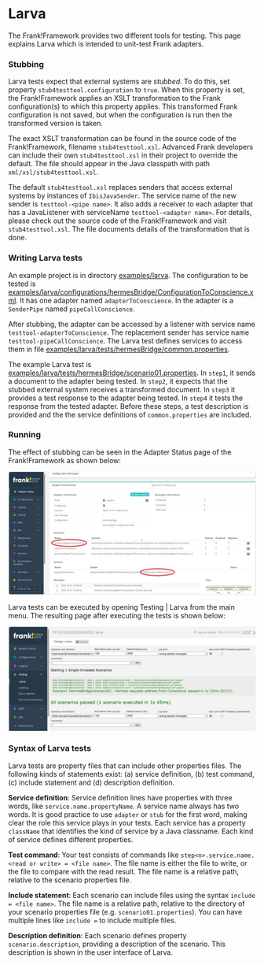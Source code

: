 # Larva

The Frank!Framework provides two different tools for testing. This page explains Larva which is intended to unit-test Frank adapters.

### Stubbing

Larva tests expect that external systems are *stubbed*. To do this, set property `stub4testtool.configuration` to `true`. When this property is set, the Frank!Framework applies an XSLT transformation to the Frank configuration(s) to which this property applies. This transformed Frank configuration is not saved, but when the configuration is run then the transformed version is taken.

The exact XSLT transformation can be found in the source code of the Frank!Framework, filename `stub4testtool.xsl`. Advanced Frank developers can include their own `stub4testtool.xsl` in their project to override the default. The file should appear in the Java classpath with path `xml/xsl/stub4testtool.xsl`.

The default `stub4testtool.xsl` replaces senders that access external systems by instances of `IbisJavaSender`. The service name of the new sender is `testtool-<pipe name>`. It also adds a receiver to each adapter that has a JavaListener with serviceName `testtool-<adapter name>`. For details, please check out the source code of the Frank!Framework and visit 
`stub4testtool.xsl`. The file documents details of the transformation that is done.

### Writing Larva tests

An example project is in directory [examples/larva](../../examples/larva/). The configuration to be tested is [examples/larva/configurations/hermesBridge/ConfigurationToConscience.xml](../../examples/larva/configurations/hermesBridge/ConfigurationToConscience.xml). It has one adapter named `adapterToConscience`. In the adapter is a `SenderPipe` named `pipeCallConscience`.

After stubbing, the adapter can be accessed by a listener with service name `testtool-adapterToConscience`. The replacement sender has service name `testtool-pipeCallConscience`. The Larva test defines services to access them in file [examples/larva/tests/hermesBridge/common.properties](../../examples/larva/tests/hermesBridge/common.properties).

The example Larva test is [examples/larva/tests/hermesBridge/scenario01.properties](../../examples/larva/tests/hermesBridge/scenario01.properties). In `step1`, it sends a document to the adapter being tested. In `step2`, it expects that the stubbed external system receives a transformed document. In `step3` it provides a test response to the adapter being tested. In `step4` it tests the response from the tested adapter. Before these steps, a test description is provided and the the service definitions of `common.properties` are included.

### Running

The effect of stubbing can be seen in the Adapter Status page of the Frank!Framework as shown below:

![adapterStatusServicesForLarva.jpg](./adapterStatusServicesForLarva.jpg)

Larva tests can be executed by opening Testing | Larva from the main menu. The resulting page after executing the tests is shown below:

![executionOfLarvaTests.jpg](./executionOfLarvaTests.jpg)

### Syntax of Larva tests

Larva tests are property files that can include other properties files. The following kinds of statements exist: (a) service definition, (b) test command, (c) include statement and (d) description definition.

**Service definition**: Service definition lines have properties with three words, like ``service.name.propertyName``. A service name always has two words. It is good practice to use ``adapter`` or ``stub`` for the first word, making clear the role this service plays in your tests. Each service has a property ``className`` that identifies the kind of service by a Java classname. Each kind of service defines different properties.

**Test command**: Your test consists of commands like ``step<n>.service.name.<read or write> = <file name>``. The file name is either the file to write, or the file to compare with the read result. The file name is a relative path, relative to the scenario properties file.

**Include statement**: Each scenario can include files using the syntax ``include = <file name>``. The file name is a relative path, relative to the directory of your scenario properties file (e.g. ``scenario01.properties``). You can have multiple lines like ``include =`` to include multiple files.

**Description definition**: Each scenario defines property ``scenario.description``, providing a description of the scenario. This description is shown in the user interface of Larva.
